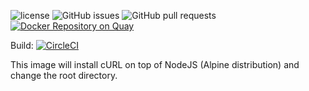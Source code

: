 ![license](https://img.shields.io/github/license/paul-pop/node-alpine.svg)
![GitHub issues](https://img.shields.io/github/issues/paul-pop/node-alping.svg)
![GitHub pull requests](https://img.shields.io/github/issues-pr/paul-pop/node-alpine.svg)
[![Docker Repository on Quay](https://quay.io/repository/paulpop/node-alpine/status "Docker Repository on Quay")](https://quay.io/repository/paulpop/node-alpine)

Build: [![CircleCI](https://circleci.com/gh/paul-pop/node-alpine.svg?style=svg)](https://circleci.com/gh/paul-pop/node-alpine)

This image will install cURL on top of NodeJS (Alpine distribution) and change the root directory.


